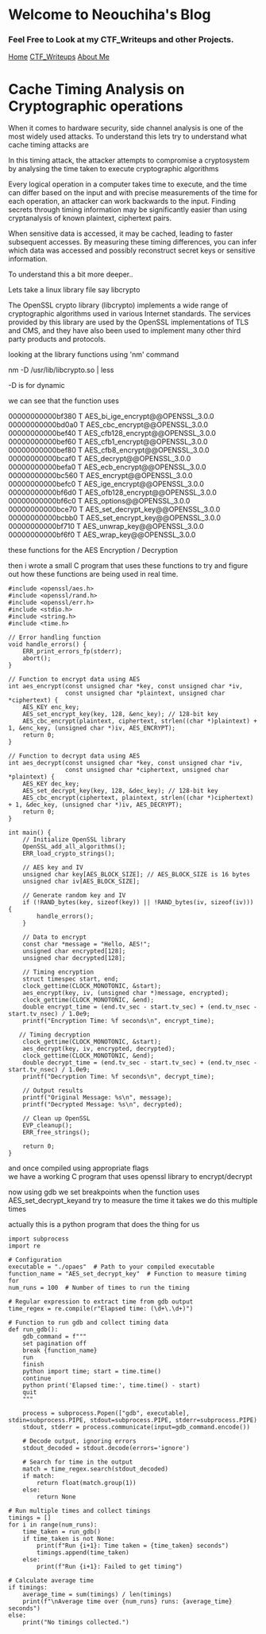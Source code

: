 # Welcome to Neouchiha's Blog

### Feel Free to Look at my CTF_Writeups and other Projects.

[Home](https://npranav7619.github.io/)
[CTF_Writeups](https://npranav7619.github.io/CTF_Writeups)
[About Me](https://npranav7619.github.io/Aboutme)

# Cache Timing Analysis on Cryptographic operations

When it comes to hardware security, side channel analysis is one of the most widely used attacks.
To understand this lets try to understand what cache timing attacks are

In this timing attack, the attacker attempts to compromise a cryptosystem by analysing the time 
taken to execute cryptographic algorithms

Every logical operation in a computer takes time to execute, and the time can differ based on the input
and with precise measurements of the time for each operation, an attacker can work backwards to the input.
Finding secrets through timing information may be significantly easier than using cryptanalysis of known 
plaintext, ciphertext pairs.

When sensitive data is accessed, it may be cached, leading to faster subsequent accesses. 
By measuring these timing differences, you can infer which data was accessed and possibly 
reconstruct secret keys or sensitive information.


To understand this a bit more deeper..

Lets take a linux library file say libcrypto 

The OpenSSL crypto library (libcrypto) implements a wide range of cryptographic algorithms used in various 
Internet standards. The services provided by this library are used by the OpenSSL implementations of TLS 
and CMS, and they have also been used to implement many other third party products and protocols.

looking at the library functions using 'nm' command 

nm -D /usr/lib/libcrypto.so | less

-D is for dynamic

we can see that the function uses  



00000000000bf380 T AES_bi_ige_encrypt@@OPENSSL_3.0.0
00000000000bd0a0 T AES_cbc_encrypt@@OPENSSL_3.0.0
00000000000bef40 T AES_cfb128_encrypt@@OPENSSL_3.0.0
00000000000bef60 T AES_cfb1_encrypt@@OPENSSL_3.0.0
00000000000bef80 T AES_cfb8_encrypt@@OPENSSL_3.0.0
00000000000bcaf0 T AES_decrypt@@OPENSSL_3.0.0
00000000000befa0 T AES_ecb_encrypt@@OPENSSL_3.0.0
00000000000bc560 T AES_encrypt@@OPENSSL_3.0.0
00000000000befc0 T AES_ige_encrypt@@OPENSSL_3.0.0
00000000000bf6d0 T AES_ofb128_encrypt@@OPENSSL_3.0.0
00000000000bf6c0 T AES_options@@OPENSSL_3.0.0
00000000000bce70 T AES_set_decrypt_key@@OPENSSL_3.0.0
00000000000bcbb0 T AES_set_encrypt_key@@OPENSSL_3.0.0
00000000000bf710 T AES_unwrap_key@@OPENSSL_3.0.0
00000000000bf6f0 T AES_wrap_key@@OPENSSL_3.0.0



these functions for the AES Encryption / Decryption

then i wrote a small C program that uses these functions to try and figure out how these functions are being used in real time.


```
#include <openssl/aes.h>
#include <openssl/rand.h>
#include <openssl/err.h>
#include <stdio.h>
#include <string.h>
#include <time.h>

// Error handling function
void handle_errors() {
    ERR_print_errors_fp(stderr);
    abort();
}

// Function to encrypt data using AES
int aes_encrypt(const unsigned char *key, const unsigned char *iv,
                const unsigned char *plaintext, unsigned char *ciphertext) {
    AES_KEY enc_key;
    AES_set_encrypt_key(key, 128, &enc_key); // 128-bit key
    AES_cbc_encrypt(plaintext, ciphertext, strlen((char *)plaintext) + 1, &enc_key, (unsigned char *)iv, AES_ENCRYPT);
    return 0;
}

// Function to decrypt data using AES
int aes_decrypt(const unsigned char *key, const unsigned char *iv,
                const unsigned char *ciphertext, unsigned char *plaintext) {
    AES_KEY dec_key;
    AES_set_decrypt_key(key, 128, &dec_key); // 128-bit key
    AES_cbc_encrypt(ciphertext, plaintext, strlen((char *)ciphertext) + 1, &dec_key, (unsigned char *)iv, AES_DECRYPT);
    return 0;
}

int main() {
    // Initialize OpenSSL library
    OpenSSL_add_all_algorithms();
    ERR_load_crypto_strings();

    // AES key and IV
    unsigned char key[AES_BLOCK_SIZE]; // AES_BLOCK_SIZE is 16 bytes
    unsigned char iv[AES_BLOCK_SIZE];

    // Generate random key and IV
    if (!RAND_bytes(key, sizeof(key)) || !RAND_bytes(iv, sizeof(iv))) {
        handle_errors();
    }

    // Data to encrypt
    const char *message = "Hello, AES!";
    unsigned char encrypted[128];
    unsigned char decrypted[128];

    // Timing encryption
    struct timespec start, end;
    clock_gettime(CLOCK_MONOTONIC, &start);
    aes_encrypt(key, iv, (unsigned char *)message, encrypted);
    clock_gettime(CLOCK_MONOTONIC, &end);
    double encrypt_time = (end.tv_sec - start.tv_sec) + (end.tv_nsec - start.tv_nsec) / 1.0e9;
    printf("Encryption Time: %f seconds\n", encrypt_time);

   // Timing decryption
    clock_gettime(CLOCK_MONOTONIC, &start);
    aes_decrypt(key, iv, encrypted, decrypted);
    clock_gettime(CLOCK_MONOTONIC, &end);
    double decrypt_time = (end.tv_sec - start.tv_sec) + (end.tv_nsec - start.tv_nsec) / 1.0e9;
    printf("Decryption Time: %f seconds\n", decrypt_time);

    // Output results
    printf("Original Message: %s\n", message);
    printf("Decrypted Message: %s\n", decrypted);

    // Clean up OpenSSL
    EVP_cleanup();
    ERR_free_strings();

    return 0;
}
```

and once compiled using appropriate flags  
we have a working C program that uses openssl library to encrypt/decrypt

now using gdb  we set breakpoints when the function uses AES_set_decrypt_keyand try to measure the time it takes
we do this multiple times 


actually this is a python program that does the thing for us 

```
import subprocess
import re

# Configuration
executable = "./opaes"  # Path to your compiled executable
function_name = "AES_set_decrypt_key"  # Function to measure timing for
num_runs = 100  # Number of times to run the timing

# Regular expression to extract time from gdb output
time_regex = re.compile(r"Elapsed time: (\d+\.\d+)")

# Function to run gdb and collect timing data
def run_gdb():
    gdb_command = f"""
    set pagination off
    break {function_name}
    run
    finish
    python import time; start = time.time()
    continue
    python print('Elapsed time:', time.time() - start)
    quit
    """

    process = subprocess.Popen(["gdb", executable], stdin=subprocess.PIPE, stdout=subprocess.PIPE, stderr=subprocess.PIPE)
    stdout, stderr = process.communicate(input=gdb_command.encode())

    # Decode output, ignoring errors
    stdout_decoded = stdout.decode(errors='ignore')

    # Search for time in the output
    match = time_regex.search(stdout_decoded)
    if match:
        return float(match.group(1))
    else:
        return None

# Run multiple times and collect timings
timings = []
for i in range(num_runs):
    time_taken = run_gdb()
    if time_taken is not None:
        print(f"Run {i+1}: Time taken = {time_taken} seconds")
        timings.append(time_taken)
    else:
        print(f"Run {i+1}: Failed to get timing")

# Calculate average time
if timings:
    average_time = sum(timings) / len(timings)
    print(f"\nAverage time over {num_runs} runs: {average_time} seconds")
else:
    print("No timings collected.")

```
